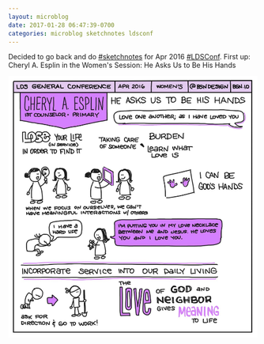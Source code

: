```yaml
---
layout: microblog
date: 2017-01-28 06:47:39-0700
categories: microblog sketchnotes ldsconf
---
```

Decided to go back and do [#sketchnotes](/categories/sketchnotes) for Apr 2016 [#LDSConf](/categories/ldsconf). First up: Cheryl A. Esplin in the Women's Session: He Asks Us to Be His Hands

![Cheryl A Esplin Sketchnotes](/images/microblog/201701280647.jpg)
